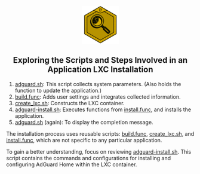 <div align="center">
<img src="https://raw.githubusercontent.com/Jonesckevin/proxmox_scripts/main/misc/images/logo.png" height="100px" />
</div>
<h2><div align="center">Exploring the Scripts and Steps Involved in an Application LXC Installation</div></h2>

1) [adguard.sh](https://github.com/Jonesckevin/proxmox_scripts/blob/main/ct/adguard.sh): This script collects system parameters. (Also holds the function to update the application.)
2) [build.func](https://github.com/Jonesckevin/proxmox_scripts/blob/main/misc/build.func): Adds user settings and integrates collected information.
3) [create_lxc.sh](https://github.com/Jonesckevin/proxmox_scripts/blob/main/ct/create_lxc.sh): Constructs the LXC container.
4) [adguard-install.sh](https://github.com/Jonesckevin/proxmox_scripts/blob/main/install/adguard-install.sh): Executes functions from [install.func](https://github.com/Jonesckevin/proxmox_scripts/blob/main/misc/install.func), and installs the application.
5) [adguard.sh](https://github.com/Jonesckevin/proxmox_scripts/blob/main/ct/adguard.sh) (again): To display the completion message.

The installation process uses reusable scripts: [build.func](https://github.com/Jonesckevin/proxmox_scripts/blob/main/misc/build.func), [create_lxc.sh](https://github.com/Jonesckevin/proxmox_scripts/blob/main/ct/create_lxc.sh), and [install.func](https://github.com/Jonesckevin/proxmox_scripts/blob/main/misc/install.func), which are not specific to any particular application.

To gain a better understanding, focus on reviewing [adguard-install.sh](https://github.com/Jonesckevin/proxmox_scripts/blob/main/install/adguard-install.sh). This script contains the commands and configurations for installing and configuring AdGuard Home within the LXC container.
